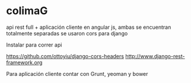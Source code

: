 # colimaG
api rest full + aplicación cliente en angular js, ambas se encuentran totalmente separadas se usaron cors para django

Instalar para correr api

https://github.com/ottoyiu/django-cors-headers
http://www.django-rest-framework.org

Para aplicación cliente
contar con Grunt, yeoman y bower
